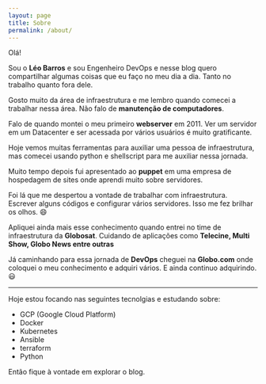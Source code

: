 ```yaml
---
layout: page
title: Sobre
permalink: /about/
---
```



Olá!

Sou o **Léo Barros** e sou Engenheiro DevOps e nesse blog quero compartilhar algumas coisas que eu faço no meu dia a dia. Tanto no trabalho quanto fora dele.

Gosto muito da área de infraestrutura e me lembro quando comecei a trabalhar nessa área. Não falo de **manutenção de computadores**.

Falo de quando montei o meu primeiro **webserver** em 2011. Ver um servidor em um Datacenter e ser acessada por vários usuários é muito gratificante.

Hoje vemos muitas ferramentas para auxiliar uma pessoa de infraestrutura, mas comecei usando python e shellscript para me auxiliar nessa jornada.

Muito tempo depois fui apresentado ao **puppet** em uma empresa de hospedagem de sites onde aprendi muito sobre servidores.

Foi lá que me despertou a vontade de trabalhar com infraestrutura. Escrever alguns códigos e configurar vários servidores. Isso me fez brilhar os olhos. 😄

Apliquei ainda mais esse conhecimento quando entrei no time de infraestrutura da **Globosat**. Cuidando de aplicações como **Telecine, Multi Show, Globo News entre outras**

Já caminhando para essa jornada de **DevOps** cheguei na **Globo.com** onde coloquei o meu conhecimento e adquiri vários. E ainda continuo adquirindo. 😃

---
Hoje estou focando nas seguintes tecnolgias e estudando sobre:

- GCP (Google Cloud Platform)
- Docker
- Kubernetes
- Ansible
- terraform
- Python

Então fique à vontade em explorar o blog.
